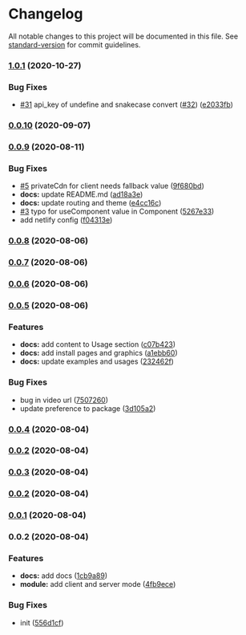 # Changelog

All notable changes to this project will be documented in this file. See [standard-version](https://github.com/conventional-changelog/standard-version) for commit guidelines.

### [1.0.1](https://github.com/nuxt-community/cloudinary-module/compare/v1.0.0...v1.0.1) (2020-10-27)


### Bug Fixes

* [#31](https://github.com/nuxt-community/cloudinary-module/issues/31) api_key of undefine and snakecase convert ([#32](https://github.com/nuxt-community/cloudinary-module/issues/32)) ([e2033fb](https://github.com/nuxt-community/cloudinary-module/commit/e2033fb7b65a9cf999cc3702494e483ae42385d2))

### [0.0.10](https://github.com/nuxt-community/cloudinary-module/compare/v0.0.9...v0.0.10) (2020-09-07)

### [0.0.9](https://github.com/nuxt-community/cloudinary-module/compare/v0.0.8...v0.0.9) (2020-08-11)


### Bug Fixes

* [#5](https://github.com/nuxt-community/cloudinary-module/issues/5) privateCdn for client needs fallback value ([9f680bd](https://github.com/nuxt-community/cloudinary-module/commit/9f680bdaad501981665578b3424045986f0fa6bc))
* **docs:** update README.md ([ad18a3e](https://github.com/nuxt-community/cloudinary-module/commit/ad18a3eeb90a47810f9db34b9a949dd7c5de4c8e))
* **docs:** update routing and theme ([e4cc16c](https://github.com/nuxt-community/cloudinary-module/commit/e4cc16cc0eab761edfe772a13d42b7349f1162ca))
* [#3](https://github.com/nuxt-community/cloudinary-module/issues/3) typo for useComponent value in Component ([5267e33](https://github.com/nuxt-community/cloudinary-module/commit/5267e33bb76a0941e9813752326ba7ee91ef4ce5))
* add netlify config ([f04313e](https://github.com/nuxt-community/cloudinary-module/commit/f04313e1ca21d9224ec5bc50007aab2146aad8ed))

### [0.0.8](https://github.com/nuxt-community/cloudinary-module/compare/v0.0.7...v0.0.8) (2020-08-06)

### [0.0.7](https://github.com/nuxt-community/cloudinary-module/compare/v0.0.6...v0.0.7) (2020-08-06)

### [0.0.6](https://github.com/nuxt-community/cloudinary-module/compare/v0.0.5...v0.0.6) (2020-08-06)

### [0.0.5](https://github.com/nuxt-community/cloudinary-module/compare/v0.0.4...v0.0.5) (2020-08-06)


### Features

* **docs:** add content to Usage section ([c07b423](https://github.com/nuxt-community/cloudinary-module/commit/c07b42325fd440ff3bd8013160e88fdf03232c5f))
* **docs:** add install pages and graphics ([a1ebb60](https://github.com/nuxt-community/cloudinary-module/commit/a1ebb60d41aa40228cd9802c55d0e238a73e73aa))
* **docs:** update examples and usages ([232462f](https://github.com/nuxt-community/cloudinary-module/commit/232462fb20938e2d161c8a5e579e7d98e985828c))


### Bug Fixes

* bug in video url ([7507260](https://github.com/nuxt-community/cloudinary-module/commit/7507260dcc3f3ea5a9d7a114fe289b9f6788dd2b))
* update preference to package ([3d105a2](https://github.com/nuxt-community/cloudinary-module/commit/3d105a24cc6c91a67d08324f81e04ad360df7964))

### [0.0.4](https://github.com/mayashavin/nuxt-cloudinary/compare/v0.0.3...v0.0.4) (2020-08-04)

### [0.0.2](https://github.com/mayashavin/nuxt-cloudinary/compare/v0.0.3...v0.0.2) (2020-08-04)

### [0.0.3](https://github.com/mayashavin/nuxt-cloudinary/compare/v0.0.1...v0.0.3) (2020-08-04)

### [0.0.2](https://github.com/mayashavin/nuxt-cloudinary/compare/v0.0.1...v0.0.2) (2020-08-04)

### [0.0.1](https://github.com/mayashavin/nuxt-cloudinary/compare/v0.0.2...v0.0.1) (2020-08-04)

### 0.0.2 (2020-08-04)


### Features

* **docs:** add docs ([1cb9a89](https://github.com/mayashavin/nuxt-cloudinary/commit/1cb9a89e35c7ece52532be2ae9a31369118d6ea6))
* **module:** add client and server mode ([4fb9ece](https://github.com/mayashavin/nuxt-cloudinary/commit/4fb9ece08894c856815e5267db764d5b8068a2bf))


### Bug Fixes

* init ([556d1cf](https://github.com/mayashavin/nuxt-cloudinary/commit/556d1cfc4fe2e2a602b32b2abf12e420e5aa1c81))
